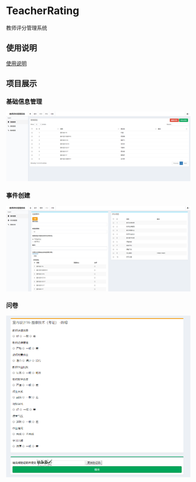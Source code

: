 # TeacherRating

教师评分管理系统

## 使用说明

[使用说明](UserGuide.md)

## 项目展示

### 基础信息管理

![基础信息](images/demo1.png)

### 事件创建

![事件信息](images/demo2.png)

### 问卷

![问卷信息](images/demo3.png)